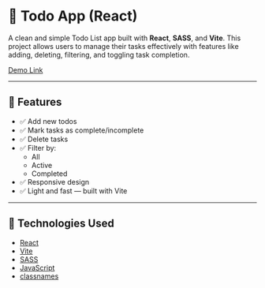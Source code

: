 # 📝 Todo App (React)

A clean and simple Todo List app built with **React**, **SASS**, and **Vite**. This project allows users to manage their tasks effectively with features like adding, deleting, filtering, and toggling task completion.

[Demo Link](https://bronex25.github.io/todo-app_react/)

---

## 🚀 Features

- ✅ Add new todos
- ✅ Mark tasks as complete/incomplete
- ✅ Delete tasks
- ✅ Filter by:
  - All
  - Active
  - Completed
- ✅ Responsive design
- ✅ Light and fast — built with Vite

---

## 🔧 Technologies Used

- [React](https://reactjs.org/)
- [Vite](https://vitejs.dev/)
- [SASS](https://sass-lang.com/)
- [JavaScript](https://developer.mozilla.org/en-US/docs/Web/JavaScript)
- [classnames](https://www.npmjs.com/package/classnames)
